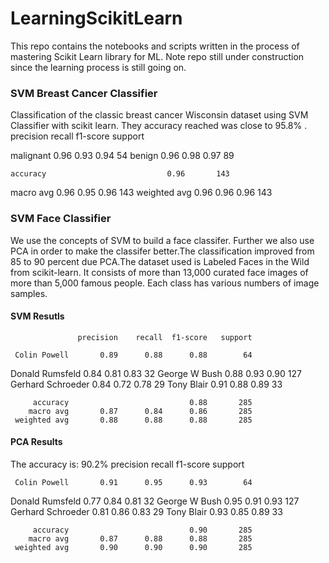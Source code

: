 # LearningScikitLearn
This repo contains the notebooks and scripts written in the process of mastering Scikit Learn library for ML. Note repo still under construction since the learning process is still going on.

### SVM Breast Cancer Classifier
Classification of the classic breast cancer Wisconsin dataset using SVM Classifier with scikit learn. They accuracy reached was close to 95.8% .
              precision    recall  f1-score   support

   malignant       0.96      0.93      0.94        54
      benign       0.96      0.98      0.97        89

    accuracy                           0.96       143
   macro avg       0.96      0.95      0.96       143
weighted avg       0.96      0.96      0.96       143

### SVM Face Classifier
We use the concepts of SVM to build a face classifer. Further we also use PCA in order to make the classifer better.The classification improved from 85 to 90 percent due PCA.The dataset used is Labeled Faces in the Wild from scikit-learn. It consists of more than 13,000 curated face images of more than 5,000 famous people. Each class has various numbers of image samples.
#### SVM Resutls
                   precision    recall  f1-score   support

     Colin Powell       0.89      0.88      0.88        64
  Donald Rumsfeld       0.84      0.81      0.83        32
    George W Bush       0.88      0.93      0.90       127
Gerhard Schroeder       0.84      0.72      0.78        29
       Tony Blair       0.91      0.88      0.89        33

         accuracy                           0.88       285
        macro avg       0.87      0.84      0.86       285
     weighted avg       0.88      0.88      0.88       285
 #### PCA Results
 The accuracy is: 90.2%
                   precision    recall  f1-score   support

     Colin Powell       0.91      0.95      0.93        64
  Donald Rumsfeld       0.77      0.84      0.81        32
    George W Bush       0.95      0.91      0.93       127
Gerhard Schroeder       0.81      0.86      0.83        29
       Tony Blair       0.93      0.85      0.89        33

         accuracy                           0.90       285
        macro avg       0.87      0.88      0.88       285
     weighted avg       0.90      0.90      0.90       285
